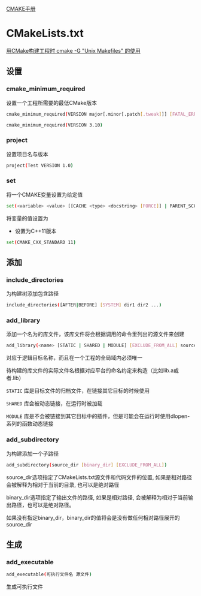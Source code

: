 <!--
 * @Description: 
 * @Version: 1.0
 * @Author: daLao
 * @Email: dalao@xxx.com
 * @Date: 2022-11-30 23:00:31
 * @LastEditors: dalao
 * @LastEditTime: 2023-03-09 12:32:51
-->

[CMAKE手册](https://www.zybuluo.com/khan-lau/note/254724)

# CMakeLists.txt

[用CMake构建工程时 cmake -G "Unix Makefiles" 的使用](https://blog.csdn.net/yangjia_cheng/article/details/111408753)

## 设置


### cmake_minimum_required

设置一个工程所需要的最低CMake版本

```sh
cmake_minimum_required(VERSION major[.minor[.patch[.tweak]]] [FATAL_ERROR])
```

```sh
cmake_minimum_required(VERSION 3.10)
```


### project

设置项目名与版本

```sh
project(Test VERSION 1.0)
```


### set

将一个CMAKE变量设置为给定值

```sh
set(<variable> <value> [[CACHE <type> <docstring> [FORCE]] | PARENT_SCOPE])
```

将变量<variable>的值设置为<value>

- 设置为C++11版本

```sh
set(CMAKE_CXX_STANDARD 11)
```


## 添加

### include_directories

为构建树添加包含路径

```sh
include_directories([AFTER|BEFORE] [SYSTEM] dir1 dir2 ...)
```


### add_library

添加一个名为<name>的库文件，该库文件将会根据调用的命令里列出的源文件来创建

```sh
add_library(<name> [STATIC | SHARED | MODULE] [EXCLUDE_FROM_ALL] source1 source2 ... sourceN)
```

<name>对应于逻辑目标名称，而且在一个工程的全局域内必须唯一

待构建的库文件的实际文件名根据对应平台的命名约定来构造（比如lib<name>.a或者<name>.lib）

`STATIC` 库是目标文件的归档文件，在链接其它目标的时候使用

`SHARED` 库会被动态链接，在运行时被加载

`MODULE` 库是不会被链接到其它目标中的插件，但是可能会在运行时使用dlopen-系列的函数动态链接


### add_subdirectory

为构建添加一个子路径

```sh
add_subdirectory(source_dir [binary_dir] [EXCLUDE_FROM_ALL])
```

source_dir选项指定了CMakeLists.txt源文件和代码文件的位置, 如果是相对路径会被解释为相对于当前的目录, 也可以是绝对路径

binary_dir选项指定了输出文件的路径, 如果是相对路径, 会被解释为相对于当前输出路径，也可以是绝对路径。

如果没有指定binary_dir，binary_dir的值将会是没有做任何相对路径展开的source_dir


## 生成


### add_executable

```sh
add_executable(可执行文件名 源文件)
```

生成可执行文件